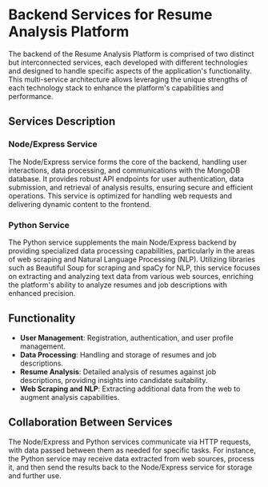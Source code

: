 # Backend Services for Resume Analysis Platform

The backend of the Resume Analysis Platform is comprised of two distinct but interconnected services, each developed with different technologies and designed to handle specific aspects of the application's functionality. This multi-service architecture allows leveraging the unique strengths of each technology stack to enhance the platform's capabilities and performance.

## Services Description

### Node/Express Service

The Node/Express service forms the core of the backend, handling user interactions, data processing, and communications with the MongoDB database. It provides robust API endpoints for user authentication, data submission, and retrieval of analysis results, ensuring secure and efficient operations. This service is optimized for handling web requests and delivering dynamic content to the frontend.

### Python Service

The Python service supplements the main Node/Express backend by providing specialized data processing capabilities, particularly in the areas of web scraping and Natural Language Processing (NLP). Utilizing libraries such as Beautiful Soup for scraping and spaCy for NLP, this service focuses on extracting and analyzing text data from various web sources, enriching the platform's ability to analyze resumes and job descriptions with enhanced precision.

## Functionality

- **User Management**: Registration, authentication, and user profile management.
- **Data Processing**: Handling and storage of resumes and job descriptions.
- **Resume Analysis**: Detailed analysis of resumes against job descriptions, providing insights into candidate suitability.
- **Web Scraping and NLP**: Extracting additional data from the web to augment analysis capabilities.

## Collaboration Between Services

The Node/Express and Python services communicate via HTTP requests, with data passed between them as needed for specific tasks. For instance, the Python service may receive data extracted from web sources, process it, and then send the results back to the Node/Express service for storage and further use.

